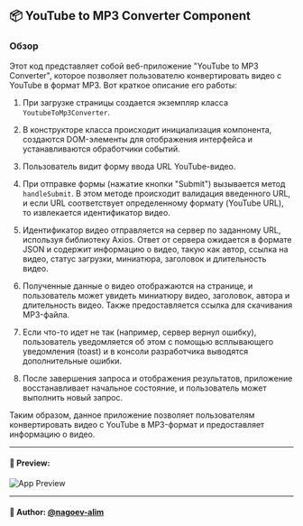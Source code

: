 ## 📦 YouTube to MP3 Converter Component

### Обзор
Этот код представляет собой веб-приложение "YouTube to MP3 Converter", которое позволяет пользователю конвертировать видео с YouTube в формат MP3. Вот краткое описание его работы:

1. При загрузке страницы создается экземпляр класса `YoutubeToMp3Converter`.

2. В конструкторе класса происходит инициализация компонента, создаются DOM-элементы для отображения интерфейса и устанавливаются обработчики событий.

3. Пользователь видит форму ввода URL YouTube-видео.

4. При отправке формы (нажатие кнопки "Submit") вызывается метод `handleSubmit`. В этом методе происходит валидация введенного URL, и если URL соответствует определенному формату (YouTube URL), то извлекается идентификатор видео.

5. Идентификатор видео отправляется на сервер по заданному URL, используя библиотеку Axios. Ответ от сервера ожидается в формате JSON и содержит информацию о видео, такую как автор, ссылка на видео, статус загрузки, миниатюра, заголовок и длительность видео.

6. Полученные данные о видео отображаются на странице, и пользователь может увидеть миниатюру видео, заголовок, автора и длительность видео. Также предоставляется ссылка для скачивания MP3-файла.

7. Если что-то идет не так (например, сервер вернул ошибку), пользователь уведомляется об этом с помощью всплывающего уведомления (toast) и в консоли разработчика выводятся дополнительные ошибки.

8. После завершения запроса и отображения результатов, приложение восстанавливает начальное состояние, и пользователь может выполнить новый запрос.

Таким образом, данное приложение позволяет пользователям конвертировать видео с YouTube в MP3-формат и предоставляет информацию о видео.

---

#### 🌄 Preview:

![App Preview](https://lh3.googleusercontent.com/drive-viewer/AITFw-xbgKa7tMCvNFQIV56EHN_Bs6uAQFtMfmGzf1Y3VkoaQlthjjr8GNPnCWEIPUe4Owh8BA2tQJApnHExKn6wMWZddRUV1w=s1600)


-----

#### 🙌 Author: [@nagoev-alim](https://github.com/nagoev-alim)

